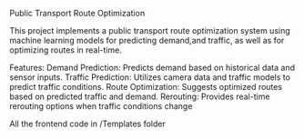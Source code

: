 Public Transport Route Optimization

This project implements a public transport route optimization system using machine learning models for predicting demand,and traffic, as well as for optimizing routes in real-time.

Features:
Demand Prediction: Predicts demand based on historical data and sensor inputs.
Traffic Prediction: Utilizes camera data and traffic models to predict traffic conditions.
Route Optimization: Suggests optimized routes based on predicted traffic and demand.
Rerouting: Provides real-time rerouting options when traffic conditions change


All the frontend code in /Templates folder
